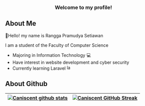 <h3 align="center">Welcome to my profile!</h3>

## About Me

<p>👋Hello! my name is Rangga Pramudya Setiawan</p>
<p>I am a student of the Faculty of Computer Science</p>
<ul> 
    <li>Majoring in Information Technology 💻</li>
    <li>Have interest in website development and cyber security</li>
    <li>Currently learning Laravel <img height="16" alt="laravel" src="https://static-00.iconduck.com/assets.00/laravel-icon-497x512-uwybstke.png"></li>
</ul>

## About Github

<a href="https://github.com/Caniscent">
        
| ![Caniscent github stats](https://github-readme-stats-eight-theta.vercel.app/api?username=Caniscent&show_icons=true&theme=radical&include_all_commits=true&count_private=true) | ![Caniscent GitHub Streak](https://github-readme-stats-eight-theta.vercel.app/api/top-langs/?username=Caniscent&layout=compact&langs_count=10&theme=radical") |
| --- | --- |
        
</a>
